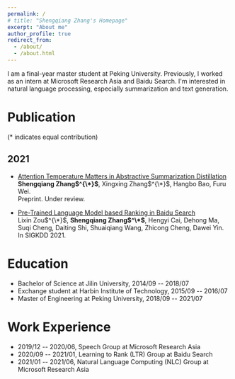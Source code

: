 ```yaml
---
permalink: /
# title: "Shengqiang Zhang's Homepage"
excerpt: "About me"
author_profile: true
redirect_from: 
  - /about/
  - /about.html
---
```


I am a final-year master student at Peking University.
Previously, I worked as an intern at Microsoft Research Asia and Baidu Search.
I'm interested in natural language processing, especially summarization and text generation.


# Publication

(* indicates equal contribution)

## 2021
* [Attention Temperature Matters in Abstractive Summarization Distillation](https://arxiv.org/abs/2106.03441)   
**Shengqiang Zhang$^{\*}$**, Xingxing Zhang$^{\*}$, Hangbo Bao, Furu Wei.  
Preprint. Under review.

* [Pre-Trained Language Model based Ranking in Baidu Search](https://arxiv.org/abs/2105.11108)  
Lixin Zou$^{\*}$, **Shengqiang Zhang$^\*$**, Hengyi Cai, Dehong Ma, Suqi Cheng, Daiting Shi, Shuaiqiang Wang, Zhicong Cheng, Dawei Yin.  
In SIGKDD 2021.


# Education
* Bachelor of Science at Jilin University, 2014/09 -- 2018/07  
* Exchange student at Harbin Institute of Technology, 2015/09 -- 2016/07
* Master of Engineering at Peking University, 2018/09 -- 2021/07


# Work Experience
* 2019/12 -- 2020/06, Speech Group at Microsoft Research Asia
* 2020/09 -- 2021/01, Learning to Rank (LTR) Group at Baidu Search
* 2021/01 -- 2021/06, Natural Language Computing (NLC) Group at Microsoft Research Asia
  